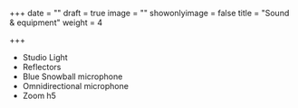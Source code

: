 +++
date = ""
draft = true
image = ""
showonlyimage = false
title = "Sound & equipment"
weight = 4

+++
* Studio Light
* Reflectors
* Blue Snowball microphone
* Omnidirectional microphone
* Zoom h5